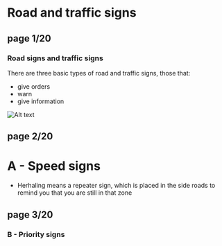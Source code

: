 # Road and traffic signs

## **page 1/20**

### Road signs and traffic signs

There are three basic types of road and traffic signs, those that:

- give orders
- warn
- give information

![Alt text](https://github.com/frhan/study/blob/master/images/TH_03_01.jpg)

## **page 2/20**

# A - Speed signs

- Herhaling means a repeater sign, which is placed in the side roads  to remind you that you are still in that zone

## page 3/20

### B - Priority signs
